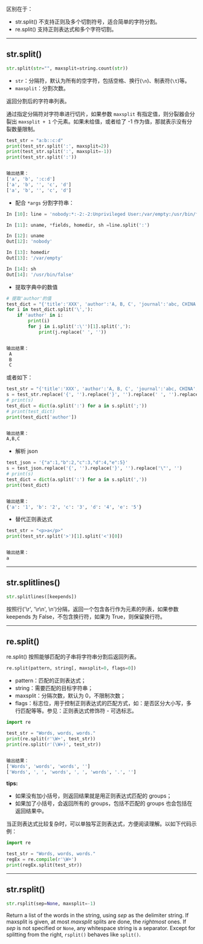 
区别在于：

* str.split() 不支持正则及多个切割符号，适合简单的字符分割。
* re.split() 支持正则表达式和多个字符切割。

***

## str.split()

```python
str.split(str="", maxsplit=string.count(str))
```

* `str`：分隔符，默认为所有的空字符，包括空格、换行(`\n`)、制表符(`\t`)等。
* `maxsplit`：分割次数。

返回分割后的字符串列表。

通过指定分隔符对字符串进行切片，如果参数 `maxsplit` 有指定值，则分裂器会分裂出 `maxsplit + 1` 个元素。如果未给值，或者给了 -1 作为值，那就表示没有分裂数量限制。

```python
test_str = "a:b::c:d"
print(test_str.split(':', maxsplit=2))
print(test_str.split(':', maxsplit=-1))
print(test_str.split(':'))


输出结果：
['a', 'b', ':c:d']
['a', 'b', '', 'c', 'd']
['a', 'b', '', 'c', 'd']
```

* 配合 `*args` 分割字符串：

```python
In [10]: line = 'nobody:*:-2:-2:Unprivileged User:/var/empty:/usr/bin/false'

In [11]: uname, *fields, homedir, sh =line.split(':')

In [12]: uname
Out[12]: 'nobody'

In [13]: homedir
Out[13]: '/var/empty'

In [14]: sh
Out[14]: '/usr/bin/false'
```

* 提取字典中的数值

```python
# 提取'author'的值
test_dict = "{'title':'XXX', 'author':'A, B, C', 'journal':'abc, CHINA', 'year':'2000'}"
for i in test_dict.split('\','):
    if 'author' in i:
        print(i)
        for j in i.split(':\'')[1].split(','):
            print(j.replace(' ', ''))


输出结果：
 A
 B
 C
```

或者如下：

```python
test_str = "{'title':'XXX', 'author':'A, B, C', 'journal':'abc, CHINA', 'year':'2000'}"
s = test_str.replace('{', '').replace('}', '').replace(' ', '').replace('\',\'', ';').replace('\'', '')
# print(s)
test_dict = dict(a.split(':') for a in s.split(';'))
# print(test_dict)
print(test_dict['author'])


输出结果：
A,B,C
```

* 解析 json

```python
test_json = '{"a":1,"b":2,"c":3,"d":4,"e":5}'
s = test_json.replace('{', '').replace('}', '').replace('\"', '')
# print(s)
test_dict = dict(a.split(':') for a in s.split(','))
print(test_dict)


输出结果：
{'a': '1', 'b': '2', 'c': '3', 'd': '4', 'e': '5'}
```

* 替代正则表达式

```python
test_str = "<p>a</p>"
print(test_str.split('>')[1].split('<')[0])


输出结果：
a
```

***

## str.splitlines()

```python
str.splitlines([keepends])
```

按照行('\r', '\r\n', \n')分隔，返回一个包含各行作为元素的列表，如果参数 keepends 为 False，不包含换行符，如果为 True，则保留换行符。

***

## re.split()

re.split() 按照能够匹配的子串将字符串分割后返回列表。

```python
re.split(pattern, string[, maxsplit=0, flags=0])
```

* pattern：匹配的正则表达式；
* string：需要匹配的目标字符串；
* maxsplit：分隔次数，默认为 0，不限制次数；
* flags：标志位，用于控制正则表达式的匹配方式，如：是否区分大小写，多行匹配等等。参见：正则表达式修饰符 - 可选标志。

```python
import re

test_str = "Words, words, words."
print(re.split(r'\W+', test_str))
print(re.split(r'(\W+)', test_str))


输出结果：
['Words', 'words', 'words', '']
['Words', ', ', 'words', ', ', 'words', '.', '']
```

**tips:**

* 如果没有加小括号，则返回结果就是用正则表达式匹配的 groups；
* 如果加了小括号，会返回所有的 groups，包括不匹配的 groups 也会包括在返回结果中。

当正则表达式比较复杂时，可以单独写正则表达式，方便阅读理解。以如下代码示例：

```python
import re

test_str = "Words, words, words."
regEx = re.compile(r'\W+')
print(regEx.split(test_str))
```

***

## str.rsplit()

```python
str.rsplit(sep=None, maxsplit=-1)
```

Return a list of the words in the string, using *sep* as the delimiter string. If maxsplit is given, at most *maxsplit* splits are done, the *rightmost* ones.  If *sep* is not specified or `None`, any whitespace string is a separator.  Except for splitting from the right, `rsplit()` behaves like `split()`.
